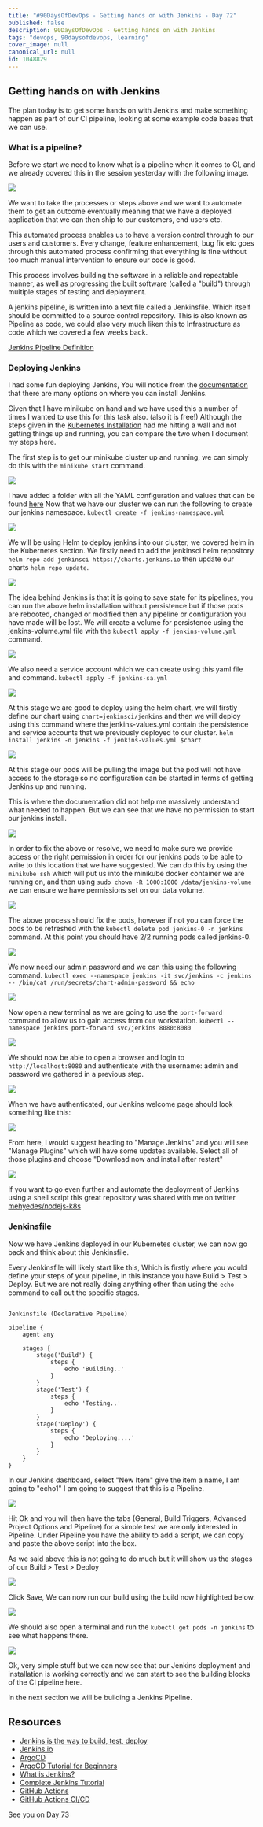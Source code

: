 ```yaml
---
title: "#90DaysOfDevOps - Getting hands on with Jenkins - Day 72"
published: false
description: 90DaysOfDevOps - Getting hands on with Jenkins
tags: "devops, 90daysofdevops, learning"
cover_image: null
canonical_url: null
id: 1048829
---
```


## Getting hands on with Jenkins

The plan today is to get some hands on with Jenkins and make something happen as part of our CI pipeline, looking at some example code bases that we can use.

### What is a pipeline?

Before we start we need to know what is a pipeline when it comes to CI, and we already covered this in the session yesterday with the following image.

![](Images/Day71_CICD4.png)

We want to take the processes or steps above and we want to automate them to get an outcome eventually meaning that we have a deployed application that we can then ship to our customers, end users etc.

This automated process enables us to have a version control through to our users and customers. Every change, feature enhancement, bug fix etc goes through this automated process confirming that everything is fine without too much manual intervention to ensure our code is good.

This process involves building the software in a reliable and repeatable manner, as well as progressing the built software (called a "build") through multiple stages of testing and deployment.

A jenkins pipeline, is written into a text file called a Jenkinsfile. Which itself should be committed to a source control repository. This is also known as Pipeline as code, we could also very much liken this to Infrastructure as code which we covered a few weeks back.

[Jenkins Pipeline Definition](https://www.jenkins.io/doc/book/pipeline/#ji-toolbar)

### Deploying Jenkins

I had some fun deploying Jenkins, You will notice from the [documentation](https://www.jenkins.io/doc/book/installing/) that there are many options on where you can install Jenkins.

Given that I have minikube on hand and we have used this a number of times I wanted to use this for this task also. (also it is free!) Although the steps given in the [Kubernetes Installation](https://www.jenkins.io/doc/book/installing/kubernetes/) had me hitting a wall and not getting things up and running, you can compare the two when I document my steps here.

The first step is to get our minikube cluster up and running, we can simply do this with the `minikube start` command.

![](Images/Day72_CICD1.png)

I have added a folder with all the YAML configuration and values that can be found [here](CICD/Jenkins) Now that we have our cluster we can run the following to create our jenkins namespace. `kubectl create -f jenkins-namespace.yml`

![](Images/Day72_CICD2.png)

We will be using Helm to deploy jenkins into our cluster, we covered helm in the Kubernetes section. We firstly need to add the jenkinsci helm repository `helm repo add jenkinsci https://charts.jenkins.io` then update our charts `helm repo update`.

![](Images/Day72_CICD3.png)

The idea behind Jenkins is that it is going to save state for its pipelines, you can run the above helm installation without persistence but if those pods are rebooted, changed or modified then any pipeline or configuration you have made will be lost. We will create a volume for persistence using the jenkins-volume.yml file with the `kubectl apply -f jenkins-volume.yml` command.

![](Images/Day72_CICD4.png)

We also need a service account which we can create using this yaml file and command. `kubectl apply -f jenkins-sa.yml`

![](Images/Day72_CICD5.png)

At this stage we are good to deploy using the helm chart, we will firstly define our chart using `chart=jenkinsci/jenkins` and then we will deploy using this command where the jenkins-values.yml contain the persistence and service accounts that we previously deployed to our cluster. `helm install jenkins -n jenkins -f jenkins-values.yml $chart`

![](Images/Day72_CICD6.png)

At this stage our pods will be pulling the image but the pod will not have access to the storage so no configuration can be started in terms of getting Jenkins up and running.

This is where the documentation did not help me massively understand what needed to happen. But we can see that we have no permission to start our jenkins install.

![](Images/Day72_CICD7.png)

In order to fix the above or resolve, we need to make sure we provide access or the right permission in order for our jenkins pods to be able to write to this location that we have suggested. We can do this by using the `minikube ssh` which will put us into the minikube docker container we are running on, and then using `sudo chown -R 1000:1000 /data/jenkins-volume` we can ensure we have permissions set on our data volume.

![](Images/Day72_CICD8.png)

The above process should fix the pods, however if not you can force the pods to be refreshed with the `kubectl delete pod jenkins-0 -n jenkins` command. At this point you should have 2/2 running pods called jenkins-0.

![](Images/Day72_CICD9.png)

We now need our admin password and we can this using the following command. `kubectl exec --namespace jenkins -it svc/jenkins -c jenkins -- /bin/cat /run/secrets/chart-admin-password && echo`

![](Images/Day72_CICD10.png)

Now open a new terminal as we are going to use the `port-forward` command to allow us to gain access from our workstation. `kubectl --namespace jenkins port-forward svc/jenkins 8080:8080`

![](Images/Day72_CICD11.png)

We should now be able to open a browser and login to `http://localhost:8080` and authenticate with the username: admin and password we gathered in a previous step.

![](Images/Day72_CICD12.png)

When we have authenticated, our Jenkins welcome page should look something like this:

![](Images/Day72_CICD13.png)

From here, I would suggest heading to "Manage Jenkins" and you will see "Manage Plugins" which will have some updates available. Select all of those plugins and choose "Download now and install after restart"

![](Images/Day72_CICD14.png)

If you want to go even further and automate the deployment of Jenkins using a shell script this great repository was shared with me on twitter [mehyedes/nodejs-k8s](https://github.com/mehyedes/nodejs-k8s/blob/main/docs/automated-setup.md)

### Jenkinsfile

Now we have Jenkins deployed in our Kubernetes cluster, we can now go back and think about this Jenkinsfile.

Every Jenkinsfile will likely start like this, Which is firstly where you would define your steps of your pipeline, in this instance you have Build > Test > Deploy. But we are not really doing anything other than using the `echo` command to call out the specific stages.

```

Jenkinsfile (Declarative Pipeline)

pipeline {
    agent any

    stages {
        stage('Build') {
            steps {
                echo 'Building..'
            }
        }
        stage('Test') {
            steps {
                echo 'Testing..'
            }
        }
        stage('Deploy') {
            steps {
                echo 'Deploying....'
            }
        }
    }
}

```

In our Jenkins dashboard, select "New Item" give the item a name, I am going to "echo1" I am going to suggest that this is a Pipeline.

![](Images/Day72_CICD15.png)

Hit Ok and you will then have the tabs (General, Build Triggers, Advanced Project Options and Pipeline) for a simple test we are only interested in Pipeline. Under Pipeline you have the ability to add a script, we can copy and paste the above script into the box.

As we said above this is not going to do much but it will show us the stages of our Build > Test > Deploy

![](Images/Day72_CICD16.png)

Click Save, We can now run our build using the build now highlighted below.

![](Images/Day72_CICD17.png)

We should also open a terminal and run the `kubectl get pods -n jenkins` to see what happens there.

![](Images/Day72_CICD18.png)

Ok, very simple stuff but we can now see that our Jenkins deployment and installation is working correctly and we can start to see the building blocks of the CI pipeline here.

In the next section we will be building a Jenkins Pipeline.

## Resources

- [Jenkins is the way to build, test, deploy](https://youtu.be/_MXtbjwsz3A)
- [Jenkins.io](https://www.jenkins.io/)
- [ArgoCD](https://argo-cd.readthedocs.io/en/stable/)
- [ArgoCD Tutorial for Beginners](https://www.youtube.com/watch?v=MeU5_k9ssrs)
- [What is Jenkins?](https://www.youtube.com/watch?v=LFDrDnKPOTg)
- [Complete Jenkins Tutorial](https://www.youtube.com/watch?v=nCKxl7Q_20I&t=3s)
- [GitHub Actions](https://www.youtube.com/watch?v=R8_veQiYBjI)
- [GitHub Actions CI/CD](https://www.youtube.com/watch?v=mFFXuXjVgkU)

See you on [Day 73](day73.md)
